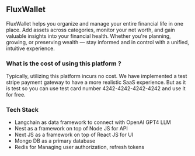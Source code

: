 ## FluxWallet

FluxWallet helps you organize and manage your entire financial life in one place. Add assets across categories, monitor your net worth, and gain valuable insights into your financial health. Whether you're planning, growing, or preserving wealth — stay informed and in control with a unified, intuitive experience.

### What is the cost of using this platform ?

Typically, utilizing this platform incurs no cost. We have implemented a test stripe payment gateway to have a more realistic SaaS experience. But as it is test so you can use test card number 4242-4242-4242-4242 and use it for free.

### Tech Stack

- Langchain as data framework to connect with OpenAI GPT4 LLM
- Nest as a framework on top of Node JS for API
- Next JS as a framework on top of React JS for UI
- Mongo DB as a primary database
- Redis for Managing user authorization, refresh tokens
